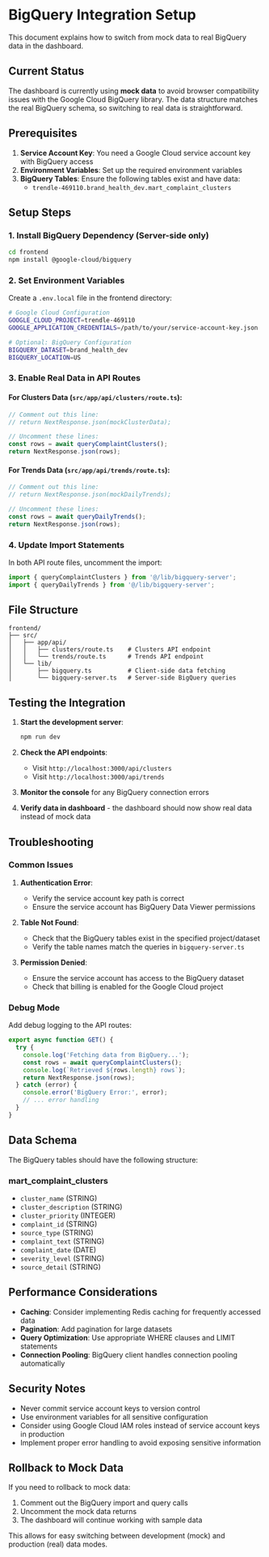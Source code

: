 # BigQuery Integration Setup

This document explains how to switch from mock data to real BigQuery data in the dashboard.

## Current Status

The dashboard is currently using **mock data** to avoid browser compatibility issues with the Google Cloud BigQuery library. The data structure matches the real BigQuery schema, so switching to real data is straightforward.

## Prerequisites

1. **Service Account Key**: You need a Google Cloud service account key with BigQuery access
2. **Environment Variables**: Set up the required environment variables
3. **BigQuery Tables**: Ensure the following tables exist and have data:
   - `trendle-469110.brand_health_dev.mart_complaint_clusters`

## Setup Steps

### 1. Install BigQuery Dependency (Server-side only)

```bash
cd frontend
npm install @google-cloud/bigquery
```

### 2. Set Environment Variables

Create a `.env.local` file in the frontend directory:

```bash
# Google Cloud Configuration
GOOGLE_CLOUD_PROJECT=trendle-469110
GOOGLE_APPLICATION_CREDENTIALS=/path/to/your/service-account-key.json

# Optional: BigQuery Configuration
BIGQUERY_DATASET=brand_health_dev
BIGQUERY_LOCATION=US
```

### 3. Enable Real Data in API Routes

#### For Clusters Data (`src/app/api/clusters/route.ts`):

```typescript
// Comment out this line:
// return NextResponse.json(mockClusterData);

// Uncomment these lines:
const rows = await queryComplaintClusters();
return NextResponse.json(rows);
```

#### For Trends Data (`src/app/api/trends/route.ts`):

```typescript
// Comment out this line:
// return NextResponse.json(mockDailyTrends);

// Uncomment these lines:
const rows = await queryDailyTrends();
return NextResponse.json(rows);
```

### 4. Update Import Statements

In both API route files, uncomment the import:

```typescript
import { queryComplaintClusters } from '@/lib/bigquery-server';
import { queryDailyTrends } from '@/lib/bigquery-server';
```

## File Structure

```
frontend/
├── src/
│   ├── app/api/
│   │   ├── clusters/route.ts    # Clusters API endpoint
│   │   └── trends/route.ts      # Trends API endpoint
│   └── lib/
│       ├── bigquery.ts          # Client-side data fetching
│       └── bigquery-server.ts   # Server-side BigQuery queries
```

## Testing the Integration

1. **Start the development server**:
   ```bash
   npm run dev
   ```

2. **Check the API endpoints**:
   - Visit `http://localhost:3000/api/clusters`
   - Visit `http://localhost:3000/api/trends`

3. **Monitor the console** for any BigQuery connection errors

4. **Verify data in dashboard** - the dashboard should now show real data instead of mock data

## Troubleshooting

### Common Issues

1. **Authentication Error**:
   - Verify the service account key path is correct
   - Ensure the service account has BigQuery Data Viewer permissions

2. **Table Not Found**:
   - Check that the BigQuery tables exist in the specified project/dataset
   - Verify the table names match the queries in `bigquery-server.ts`

3. **Permission Denied**:
   - Ensure the service account has access to the BigQuery dataset
   - Check that billing is enabled for the Google Cloud project

### Debug Mode

Add debug logging to the API routes:

```typescript
export async function GET() {
  try {
    console.log('Fetching data from BigQuery...');
    const rows = await queryComplaintClusters();
    console.log(`Retrieved ${rows.length} rows`);
    return NextResponse.json(rows);
  } catch (error) {
    console.error('BigQuery Error:', error);
    // ... error handling
  }
}
```

## Data Schema

The BigQuery tables should have the following structure:

### mart_complaint_clusters
- `cluster_name` (STRING)
- `cluster_description` (STRING)
- `cluster_priority` (INTEGER)
- `complaint_id` (STRING)
- `source_type` (STRING)
- `complaint_text` (STRING)
- `complaint_date` (DATE)
- `severity_level` (STRING)
- `source_detail` (STRING)

## Performance Considerations

- **Caching**: Consider implementing Redis caching for frequently accessed data
- **Pagination**: Add pagination for large datasets
- **Query Optimization**: Use appropriate WHERE clauses and LIMIT statements
- **Connection Pooling**: BigQuery client handles connection pooling automatically

## Security Notes

- Never commit service account keys to version control
- Use environment variables for all sensitive configuration
- Consider using Google Cloud IAM roles instead of service account keys in production
- Implement proper error handling to avoid exposing sensitive information

## Rollback to Mock Data

If you need to rollback to mock data:

1. Comment out the BigQuery import and query calls
2. Uncomment the mock data returns
3. The dashboard will continue working with sample data

This allows for easy switching between development (mock) and production (real) data modes.
